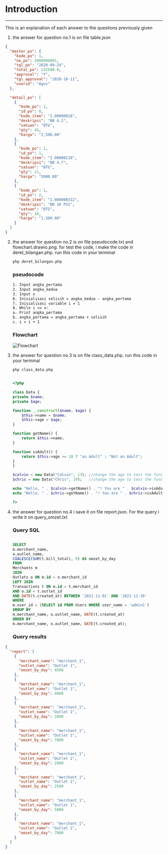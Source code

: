 # Introduction

---

This is an explanation of each answer to the questions previously given

1. the answer for question no.1 is on file table.json

```json
{
  "master_po": {
    "kode_po": 1,
    "no_po": 2000000001,
    "tgl_po": "2020-09-24",
    "total_po": 232500.0,
    "approval": "Y",
    "tgl_approval": "2020-10-11",
    "userid": "Agus"
  },

  "detail_po": [
    {
      "kode_po": 1,
      "id_po": 0,
      "kode_item": "I.00000018",
      "deskripsi": "BB 4.2",
      "satuan": "BTG",
      "qty": 45,
      "harga": "2,500.00"
    },
    {
      "kode_po": 1,
      "id_po": 1,
      "kode_item": "I.00000218",
      "deskripsi": "BB 4.7",
      "satuan": "BTG",
      "qty": 21,
      "harga": "5000.00"
    },
    {
      "kode_po": 1,
      "id_po": 2,
      "kode_item": "I.000000312",
      "deskripsi": "BB 16 PSI",
      "satuan": "BTG",
      "qty": 10,
      "harga": "1,500.00"
    }
  ]
}
```

2.  the answer for question no.2 is on file pseudocode.txt and flowchart.drawio.png. for test the code, i make the code in deret_bilangan.php. run this code in your terminal

    ```bash
    php deret_bilangan.php
    ```

    ### pseudocode

    ```txt
    1. Input angka_pertama
    2. Input angka_kedua
    3. Input x
    6. Inisialisasi selisih = angka_kedua - angka_pertama
    7. Inisialisasi variable i = 1
    8. While i <= x:
    a. Print angka_pertama
    b. angka_pertama = angka_pertama + selisih
    c. i = i + 1
    ```

    ### Flowchart

    ![Flowchart](./flowchart.drawio.png)

3.  the answer for question no.3 is on file class_data.php. run this code in your terminal

    ```bash
    php class_data.php
    ```

    ```php

    <?php

    class Data {
    private $name;
    private $age;

    function __construct($name, $age) {
        $this->name = $name;
        $this->age = $age;
    }

    function getName() {
        return $this->name;
    }

    function isAdult() {
        return $this->age >= 18 ? "an Adult" : "Not an Adult";
    }
    }

    $calvin = new Data("Calvin", 13); //change the age to test the function
    $chris = new Data("Chris", 19);   //change the age to test the function

    echo "Hello, " . $calvin->getName() . "! You are " . $calvin->isAdult() . PHP_EOL;
    echo "Hello, " . $chris->getName() . "! You are " . $chris->isAdult() . PHP_EOL;

    ?>

    ```

4.  the answer for question no.4 i save it on file report.json. For the query i write it on query_omzet.txt

    ### Query SQL

    ```sql

    SELECT
    m.merchant_name,
    o.outlet_name,
    COALESCE(SUM(t.bill_total), 0) AS omzet_by_day
    FROM
    Merchants m
    JOIN
    Outlets o ON m.id = o.merchant_id
    LEFT JOIN
    Transactions t ON m.id = t.merchant_id
    AND o.id = t.outlet_id
    AND DATE(t.created_at) BETWEEN '2021-11-01' AND '2021-11-30'
    WHERE
    m.user_id = (SELECT id FROM Users WHERE user_name = 'admin1')
    GROUP BY
    m.merchant_name, o.outlet_name, DATE(t.created_at)
    ORDER BY
    m.merchant_name, o.outlet_name, DATE(t.created_at);

    ```

    ### Query results

```json
{
  "report": [
    {
      "merchant_name": "merchant_1",
      "outlet_name": "Outlet 1",
      "omzet_by_day": 4500
    },
    {
      "merchant_name": "merchant_1",
      "outlet_name": "Outlet 1",
      "omzet_by_day": 4000
    },
    {
      "merchant_name": "merchant_1",
      "outlet_name": "Outlet 1",
      "omzet_by_day": 1000
    },
    {
      "merchant_name": "merchant_1",
      "outlet_name": "Outlet 1",
      "omzet_by_day": 7000
    },
    {
      "merchant_name": "merchant_1",
      "outlet_name": "Outlet 1",
      "omzet_by_day": 2000
    },
    {
      "merchant_name": "merchant_1",
      "outlet_name": "Outlet 1",
      "omzet_by_day": 2500
    },
    {
      "merchant_name": "merchant_1",
      "outlet_name": "Outlet 1",
      "omzet_by_day": 5000
    },
    {
      "merchant_name": "merchant_1",
      "outlet_name": "Outlet 1",
      "omzet_by_day": 7000
    }
  ]
}
```
